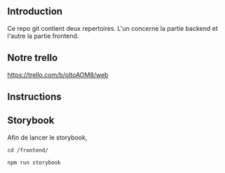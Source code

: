 


## Introduction

Ce repo git contient deux repertoires. L'un concerne la partie backend et l'autre la partie frontend.

## Notre trello

https://trello.com/b/oltoAOM8/web


## Instructions


## Storybook

Afin de lancer le storybook, 

    cd /frontend/

    npm run storybook


